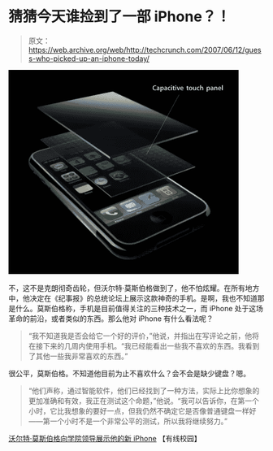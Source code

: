# 猜猜今天谁捡到了一部 iPhone？！

> 原文：<https://web.archive.org/web/http://techcrunch.com/2007/06/12/guess-who-picked-up-an-iphone-today/>

![picture-2.png](img/917eaff314f52bbf29be34e276b30fd6.png)

不，这不是克朗彻奇齿轮，但沃尔特·莫斯伯格做到了，他不怕炫耀。在所有地方中，他决定在《纪事报》的总统论坛上展示这款神奇的手机。是啊，我也不知道那是什么。莫斯伯格称，手机是目前值得关注的三种技术之一，而 iPhone 处于这场革命的前沿，或者类似的东西。那么他对 iPhone 有什么看法呢？

> “我不知道我是否会给它一个好的评价，”他说，并指出在写评论之前，他将在接下来的几周内使用手机。“我已经能看出一些我不喜欢的东西。我看到了其他一些我非常喜欢的东西。”

很公平，莫斯伯格。不知道他目前为止不喜欢什么？会不会是缺少键盘？嗯。

> “他们声称，通过智能软件，他们已经找到了一种方法，实际上比你想象的更加准确和有效，我正在测试这个命题，”他说。“我可以告诉你，在第一个小时，它比我想象的要好一点，但我仍然不确定它是否像普通键盘一样好——第一个小时不是一个非常公平的测试，所以我将继续努力。”

[沃尔特·莫斯伯格向学院领导展示他的新 iPhone](https://web.archive.org/web/20160307082421/http://chronicle.com/wiredcampus/article/2144/walt-mossberg-shows-college-leaders-his-new-iphone) 【有线校园】